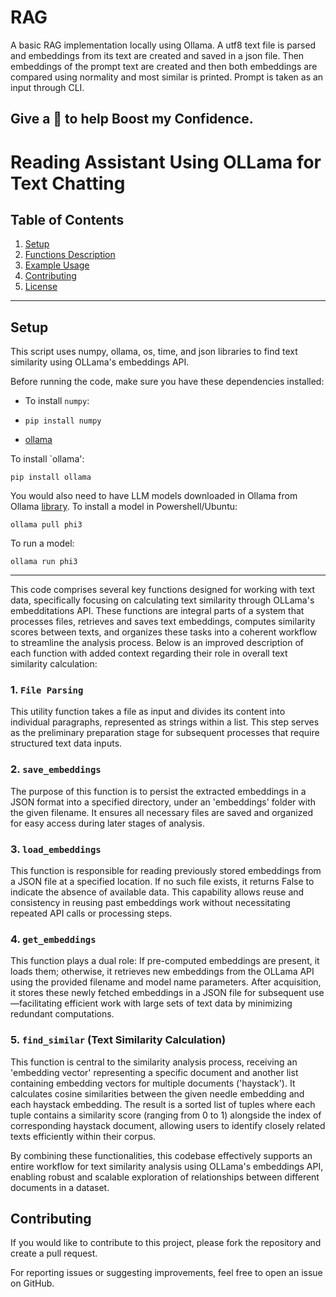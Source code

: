 # RAG
A basic RAG implementation locally using Ollama. A utf8 text file is parsed and embeddings from its text are created and saved in a json file. Then embeddings of the prompt text are created and then both embeddings are compared using normality and most similar is printed. Prompt is taken as an input through CLI.

## Give a 🌟 to help Boost my Confidence.

# Reading Assistant Using OLLama for Text Chatting

## Table of Contents
1. [Setup](#setup)
2. [Functions Description](#functions_description)
3. [Example Usage](#example-usage)
4. [Contributing](#contributing)
5. [License](#license)

<hr>

## Setup
This script uses numpy, ollama, os, time, and json libraries to find text similarity using OLLama's embeddings
API.

Before running the code, make sure you have these dependencies installed:
- To install `numpy`:
- ```
  pip install numpy
  ```
- [ollama](https://ollama.com/)

To install `ollama':
```
pip install ollama
```
You would also need to have LLM models downloaded in Ollama from Ollama [library](https://ollama.com/library).
To install a model in Powershell/Ubuntu:
```
ollama pull phi3
```
To run a model:
```
ollama run phi3
```
<hr>

This code comprises several key functions designed for working with text data, specifically focusing on
calculating text similarity through OLLama's embedditations API. These functions are integral parts of a system
that processes files, retrieves and saves text embeddings, computes similarity scores between texts, and organizes
these tasks into a coherent workflow to streamline the analysis process. Below is an improved description of each
function with added context regarding their role in overall text similarity calculation:

### 1. `File Parsing`
This utility function takes a file as input and divides its content into individual paragraphs, represented as
strings within a list. This step serves as the preliminary preparation stage for subsequent processes that require
structured text data inputs.

### 2. `save_embeddings`
The purpose of this function is to persist the extracted embeddings in a JSON format into a specified directory,
under an 'embeddings' folder with the given filename. It ensures all necessary files are saved and organized for
easy access during later stages of analysis.

### 3. `load_embeddings`
This function is responsible for reading previously stored embeddings from a JSON file at a specified location. If
no such file exists, it returns False to indicate the absence of available data. This capability allows reuse and
consistency in reusing past embeddings work without necessitating repeated API calls or processing steps.

### 4. `get_embeddings`
This function plays a dual role: If pre-computed embeddings are present, it loads them; otherwise, it retrieves
new embeddings from the OLLama API using the provided filename and model name parameters. After acquisition, it
stores these newly fetched embeddings in a JSON file for subsequent use—facilitating efficient work with large
sets of text data by minimizing redundant computations.

### 5. `find_similar` (Text Similarity Calculation)
This function is central to the similarity analysis process, receiving an 'embedding vector' representing a
specific document and another list containing embedding vectors for multiple documents ('haystack'). It calculates
cosine similarities between the given needle embedding and each haystack embedding. The result is a sorted list of
tuples where each tuple contains a similarity score (ranging from 0 to 1) alongside the index of corresponding
haystack document, allowing users to identify closely related texts efficiently within their corpus.

By combining these functionalities, this codebase effectively supports an entire workflow for text similarity
analysis using OLLama's embeddings API, enabling robust and scalable exploration of relationships between
different documents in a dataset.

## Contributing
If you would like to contribute to this project, please fork the repository and create a pull request.

For reporting issues or suggesting improvements, feel free to open an issue on GitHub.

